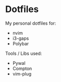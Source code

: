 # Dotfiles

My personal dotfiles for:
- nvim
- i3-gaps
- Polybar

Tools / Libs used:
- Pywal
- Compton
- vim-plug
